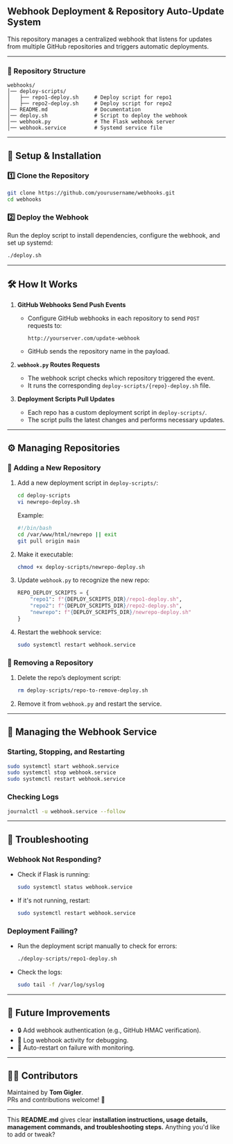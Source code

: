 ## **Webhook Deployment & Repository Auto-Update System**
This repository manages a centralized webhook that listens for updates from multiple GitHub repositories and triggers automatic deployments.

---

### **📂 Repository Structure**
```
webhooks/
│── deploy-scripts/
│   ├── repo1-deploy.sh     # Deploy script for repo1
│   ├── repo2-deploy.sh     # Deploy script for repo2
│── README.md               # Documentation
│── deploy.sh               # Script to deploy the webhook
│── webhook.py              # The Flask webhook server
│── webhook.service         # Systemd service file
```

---

## **🚀 Setup & Installation**
### **1️⃣ Clone the Repository**
```bash
git clone https://github.com/yourusername/webhooks.git
cd webhooks
```

### **2️⃣ Deploy the Webhook**
Run the deploy script to install dependencies, configure the webhook, and set up systemd:
```bash
./deploy.sh
```

---

## **🛠️ How It Works**
1. **GitHub Webhooks Send Push Events**  
   - Configure GitHub webhooks in each repository to send `POST` requests to:
     ```
     http://yourserver.com/update-webhook
     ```
   - GitHub sends the repository name in the payload.

2. **`webhook.py` Routes Requests**  
   - The webhook script checks which repository triggered the event.
   - It runs the corresponding `deploy-scripts/{repo}-deploy.sh` file.

3. **Deployment Scripts Pull Updates**  
   - Each repo has a custom deployment script in `deploy-scripts/`.
   - The script pulls the latest changes and performs necessary updates.

---

## **⚙️ Managing Repositories**
### **🔹 Adding a New Repository**
1. Add a new deployment script in `deploy-scripts/`:
   ```bash
   cd deploy-scripts
   vi newrepo-deploy.sh
   ```
   Example:
   ```bash
   #!/bin/bash
   cd /var/www/html/newrepo || exit
   git pull origin main
   ```

2. Make it executable:
   ```bash
   chmod +x deploy-scripts/newrepo-deploy.sh
   ```

3. Update `webhook.py` to recognize the new repo:
   ```python
   REPO_DEPLOY_SCRIPTS = {
       "repo1": f"{DEPLOY_SCRIPTS_DIR}/repo1-deploy.sh",
       "repo2": f"{DEPLOY_SCRIPTS_DIR}/repo2-deploy.sh",
       "newrepo": f"{DEPLOY_SCRIPTS_DIR}/newrepo-deploy.sh"
   }
   ```

4. Restart the webhook service:
   ```bash
   sudo systemctl restart webhook.service
   ```

### **🔹 Removing a Repository**
1. Delete the repo’s deployment script:
   ```bash
   rm deploy-scripts/repo-to-remove-deploy.sh
   ```

2. Remove it from `webhook.py` and restart the service.

---

## **🔧 Managing the Webhook Service**
### **Starting, Stopping, and Restarting**
```bash
sudo systemctl start webhook.service
sudo systemctl stop webhook.service
sudo systemctl restart webhook.service
```

### **Checking Logs**
```bash
journalctl -u webhook.service --follow
```

---

## **🐛 Troubleshooting**
### **Webhook Not Responding?**
- Check if Flask is running:
  ```bash
  sudo systemctl status webhook.service
  ```
- If it's not running, restart:
  ```bash
  sudo systemctl restart webhook.service
  ```

### **Deployment Failing?**
- Run the deployment script manually to check for errors:
  ```bash
  ./deploy-scripts/repo1-deploy.sh
  ```
- Check the logs:
  ```bash
  sudo tail -f /var/log/syslog
  ```

---

## **📌 Future Improvements**
- 🔒 Add webhook authentication (e.g., GitHub HMAC verification).
- 📄 Log webhook activity for debugging.
- 🔄 Auto-restart on failure with monitoring.

---

## **👨‍💻 Contributors**
Maintained by **Tom Gigler**.  
PRs and contributions welcome! 🎉

---

This **README.md** gives clear **installation instructions, usage details, management commands, and troubleshooting steps.** Anything you'd like to add or tweak?

